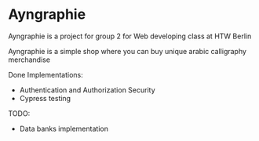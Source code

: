# Ayngraphie

Ayngraphie is a project for group 2 for Web developing class at HTW Berlin

Ayngraphie is a simple shop where you can buy unique arabic calligraphy merchandise

Done Implementations:
- Authentication and Authorization Security
- Cypress testing

TODO:
- Data banks implementation
